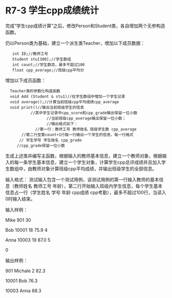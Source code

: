 # R7-3 学生cpp成绩统计

完成“学生cpp成绩计算”之后，修改Person和Student类，各自增加两个无参构造函数。

仍以Person类为基础，建立一个派生类Teacher，增加以下成员数据：

       int ID;//教师工号
       Student stu[100];//学生数组
       int count;//学生数目，最多不超过100
       float cpp_average;//班级cpp平均分

增加以下成员函数：

      Teacher类的参数化构造函数
      void Add (Student & stu1)//在学生数组中增加一个学生记录
      void average();//计算当前班级cpp平均成绩cpp_average
      void print()//输出当前班级学生的信息
               //其中学生记录中cpp_score和cpp_grade输出保留一位小数
                      //当前班级cpp_average输出保留一位小数；
                      //输出格式如下：
                 //第一行：教师工号 教师姓名 班级学生数 cpp_average
           //第二行至第count+1行每一行输出一个学生的信息，每一行格式
          // 学生学号 学生姓名 cpp_grade
         //cpp_grade保留一位小数

生成上述类并编写主函数，根据输入的教师基本信息，建立一个教师对象，根据输入的每一条学生基本信息，建立一个学生对象，计算学生cpp总评成绩并且加入学生数组中，由教师对象计算班级cpp平均成绩，并输出班级学生的全部信息。

输入格式： 测试输入包含一个测试用例，该测试用例的第一行输入教师的基本信息（教师姓名 教师工号 年龄），第二行开始输入班级内学生信息，每个学生基本信息占一行（学生姓名 学号 年龄 cpp成绩 cpp考勤），最多不超过100行，当读入0时输入结束。

输入样例：

Mike 901 30

Bob 10001 18 75.9 4

Anna 10003 19 87.0 5

0

输出样例：

901 Michale 2 82.3

10001 Bob 76.3

10003 Anna 88.3
